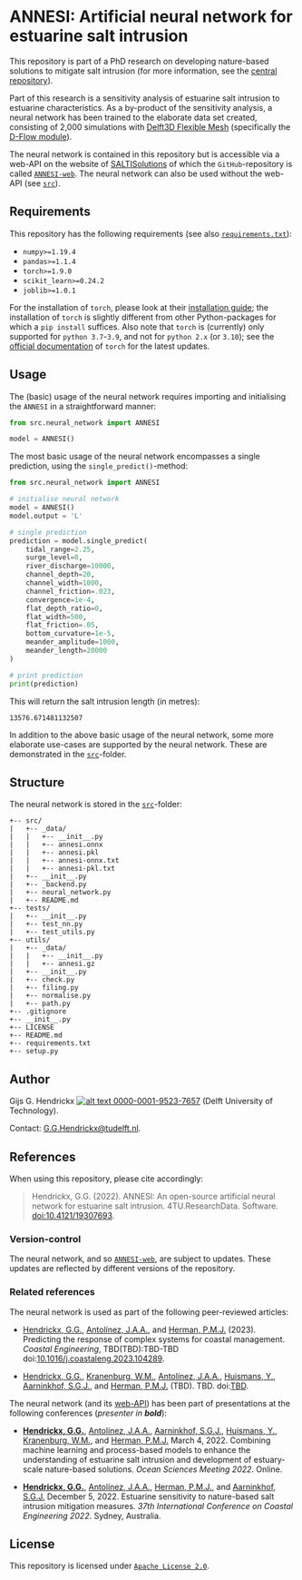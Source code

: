 # ANNESI: Artificial neural network for estuarine salt intrusion
This repository is part of a PhD research on developing nature-based solutions to mitigate salt intrusion (for more 
information, see the [central repository](https://github.com/ghendrickx/SALTISolutions)).

Part of this research is a sensitivity analysis of estuarine salt intrusion to estuarine characteristics. As a 
by-product of the sensitivity analysis, a neural network has been trained to the elaborate data set created, consisting 
of 2,000 simulations with [Delft3D Flexible Mesh](https://www.deltares.nl/en/software/delft3d-flexible-mesh-suite/) 
(specifically the [D-Flow module](https://www.deltares.nl/en/software/module/d-flow-flexible-mesh/)).

The neural network is contained in this repository but is accessible via a web-API on the website of 
[SALTISolutions](https://kbase.ncr-web.org/saltisolutions/) of which the `GitHub`-repository is called
[`ANNESI-web`](https://github.com/ghendrickx/ANNESI-web). The neural network can also be used without the web-API 
(see [`src`](./src)).

## Requirements
This repository has the following requirements (see also [`requirements.txt`](./requirements.txt)):
*   `numpy>=1.19.4`
*   `pandas>=1.1.4`
*   `torch>=1.9.0`
*   `scikit_learn>=0.24.2`
*   `joblib>=1.0.1`

For the installation of `torch`, please look at their [installation guide](https://pytorch.org/get-started/locally/);
the installation of `torch` is slightly different from other Python-packages for which a `pip install` suffices. Also
note that `torch` is (currently) only supported for `python 3.7`-`3.9`, and not for `python 2.x` (or `3.10`); see the
[official documentation](https://pytorch.org/get-started/locally/#windows-python) of `torch` for the latest updates.

## Usage
The (basic) usage of the neural network requires importing and initialising the `ANNESI` in a straightforward manner:
```python
from src.neural_network import ANNESI

model = ANNESI()
```
The most basic usage of the neural network encompasses a single prediction, using the `single_predict()`-method:
```python
from src.neural_network import ANNESI

# initialise neural network
model = ANNESI()
model.output = 'L'

# single prediction
prediction = model.single_predict(
    tidal_range=2.25,
    surge_level=0,
    river_discharge=10000,
    channel_depth=20,
    channel_width=1000,
    channel_friction=.023,
    convergence=1e-4,
    flat_depth_ratio=0,
    flat_width=500,
    flat_friction=.05,
    bottom_curvature=1e-5,
    meander_amplitude=1000,
    meander_length=20000
)

# print prediction
print(prediction)
```
This will return the salt intrusion length (in metres):
```
13576.671481132507
```

In addition to the above basic usage of the neural network, some more elaborate use-cases are supported by the
neural network. These are demonstrated in the [`src`](./src)-folder.

## Structure
The neural network is stored in the [`src`](./src)-folder:
```
+-- src/
|   +-- _data/
|   |   +-- __init__.py
|   |   +-- annesi.onnx
|   |   +-- annesi.pkl
|   |   +-- annesi-onnx.txt
|   |   +-- annesi-pkl.txt
|   +-- __init__.py
|   +-- _backend.py
|   +-- neural_network.py
|   +-- README.md
+-- tests/
|   +-- __init__.py
|   +-- test_nn.py
|   +-- test_utils.py
+-- utils/
|   +-- _data/
|   |   +-- __init__.py
|   |   +-- annesi.gz
|   +-- __init__.py
|   +-- check.py
|   +-- filing.py
|   +-- normalise.py
|   +-- path.py
+-- .gitignore
+-- __init__.py
+-- LICENSE
+-- README.md
+-- requirements.txt
+-- setup.py
```

## Author
Gijs G. Hendrickx 
[![alt text](https://camo.githubusercontent.com/e1ec0e2167b22db46b0a5d60525c3e4a4f879590a04c370fef77e6a7e00eb234/68747470733a2f2f696e666f2e6f726369642e6f72672f77702d636f6e74656e742f75706c6f6164732f323031392f31312f6f726369645f31367831362e706e67) 0000-0001-9523-7657](https://orcid.org/0000-0001-9523-7657)
(Delft University of Technology).

Contact: [G.G.Hendrickx@tudelft.nl](mailto:G.G.Hendrickx@tudelft.nl?subject=[GitHub]%20ANNESI: ).

## References
When using this repository, please cite accordingly:
> Hendrickx, G.G. (2022). ANNESI: An open-source artificial neural network for estuarine salt intrusion. 
4TU.ResearchData. Software. [doi:10.4121/19307693](https://doi.org/10.4121/19307693).

### Version-control
The neural network, and so [`ANNESI-web`](https://github.com/ghendrickx/ANNESI-web), are subject to updates. These 
updates are reflected by different versions of the repository.

### Related references
The neural network is used as part of the following peer-reviewed articles:

*   [Hendrickx, G.G.](https://orcid.org/0000-0001-9523-7657),
    [Antol&iacute;nez, J.A.A.](https://orcid.org/0000-0002-0694-4817), and
    [Herman, P.M.J.](https://orcid.org/0000-0003-2188-6341)
    (2023).
    Predicting the response of complex systems for coastal management. 
    _Coastal Engineering_, TBD(TBD):TBD-TBD
    doi:[10.1016/j.coastaleng.2023.104289](https://doi.org/10.1016/j.coastaleng.2023.104289).
    
*   [Hendrickx, G.G.](https://orcid.org/0000-0001-9523-7657),
    [Kranenburg, W.M.](https://orcid.org/0000-0002-4736-7913),
    [Antol&iacute;nez, J.A.A.](https://orcid.org/0000-0002-0694-4817),
    [Huismans, Y.](https://orcid.org/0000-0001-6537-6111),
    [Aarninkhof, S.G.J.](https://orcid.org/0000-0002-4591-0257), and
    [Herman, P.M.J.](https://orcid.org/0000-0003-2188-6341)
    (TBD). TBD. doi:[TBD]().

The neural network (and its [web-API](https://github.com/ghendrickx/ANNESI-web)) has been part of presentations at the 
following conferences (_presenter in **bold**_):
    
*   [**Hendrickx, G.G.**](https://orcid.org/0000-0001-9523-7657),
    [Antol&iacute;nez, J.A.A.](https://orcid.org/0000-0002-0694-4817),
    [Aarninkhof, S.G.J.](https://orcid.org/0000-0002-4591-0257),
    [Huismans, Y.](https://orcid.org/0000-0001-6537-6111),
    [Kranenburg, W.M.](https://orcid.org/0000-0002-4736-7913), and
    [Herman, P.M.J.](https://orcid.org/0000-0003-2188-6341)
    March 4, 2022.
    Combining machine learning and process-based models to enhance the understanding of estuarine salt intrusion and
    development of estuary-scale nature-based solutions. 
    _Ocean Sciences Meeting 2022_.
    Online.
    
*   [**Hendrickx, G.G.**](https://orcid.org/0000-0001-9523-7657),
    [Antol&iacute;nez, J.A.A.](https://orcid.org/0000-0002-0694-4817),
    [Herman, P.M.J.](https://orcid.org/0000-0003-2188-6341), and
    [Aarninkhof, S.G.J.](https://orcid.org/0000-0002-4591-0257)
    December 5, 2022.
    Estuarine sensitivity to nature-based salt intrusion mitigation measures.
    _37th International Conference on Coastal Engineering 2022_.
    Sydney, Australia.

## License
This repository is licensed under [`Apache License 2.0`](LICENSE).
